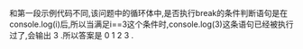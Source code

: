 和第一段示例代码不同,该问题中的循环体中,是否执行break的条件判断语句是在console.log(i)后,所以当满足i==3这个条件时,console.log(3)这条语句已经被执行过了,会输出 3 .所以答案是 0 1 2 3 .